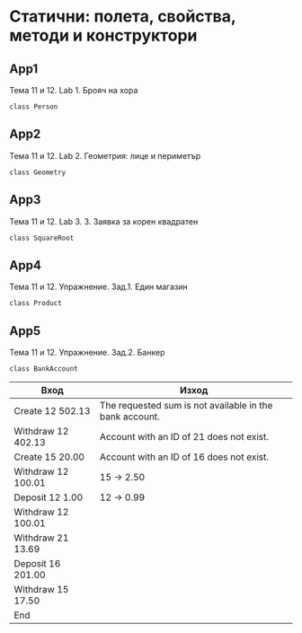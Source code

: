 # Статични: полета, свойства, методи и конструктори

## App1
Тема 11 и 12. Lab 1. Брояч на хора
```
class Person
```

## App2
Тема 11 и 12. Lab 2. Геометрия: лице и периметър
```
class Geometry
```

## App3
Тема 11 и 12. Lab 3. 3. Заявка за корен квадратен
```
class SquareRoot
```

## App4
Тема 11 и 12. Упрaжнение. Зад.1. Един магазин
```
class Product
```

## App5
Тема 11 и 12. Упрaжнение. Зад.2. Банкер
```
class BankAccount
```

| Вход               | Изход                                                   |
| ------------------ | ------------------------------------------------------- |
| Create 12 502.13   | The requested sum is not available in the bank account. |
| Withdraw 12 402.13 | Account with an ID of 21 does not exist.                |
| Create 15 20.00    | Account with an ID of 16 does not exist.                |
| Withdraw 12 100.01 | 15 -> 2.50                                              |
| Deposit 12 1.00    | 12 -> 0.99                                              |
| Withdraw 12 100.01 |                                                         |
| Withdraw 21 13.69  |                                                         |
| Deposit 16 201.00  |                                                         |
| Withdraw 15 17.50  |                                                         |
| End                |                                                         |